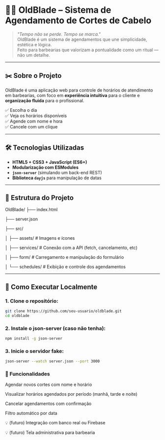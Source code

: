 # 🧔‍♂️ OldBlade – Sistema de Agendamento de Cortes de Cabelo

> _"Tempo não se perde. Tempo se marca."_  
> OldBlade é um sistema de agendamentos que une simplicidade, estética e lógica.  
> Feito para barbearias que valorizam a pontualidade como um ritual — não um detalhe.

---

## ✂️ Sobre o Projeto

OldBlade é uma aplicação web para controle de horários de atendimento em barbearias, com foco em **experiência intuitiva** para o cliente e **organização fluida** para o profissional.

✅ Escolha o dia  
✅ Veja os horários disponíveis  
✅ Agende com nome e hora  
✅ Cancele com um clique

---

## 🛠️ Tecnologias Utilizadas

- **HTML5 + CSS3 + JavaScript (ES6+)**
- **Modularização com ESModules**
- **`json-server`** (simulando um back-end REST)
- **Biblioteca `dayjs`** para manipulação de datas

---

## 📂 Estrutura do Projeto


OldBlade/
├── index.html

├── server.json

├── src/

│ ├── assets/ # Imagens e ícones

│ ├── services/ # Conexão com a API (fetch, cancelamento, etc)

│ ├── form/ # Carregamento e manipulação do formulário

│ └── schedules/ # Exibição e controle dos agendamentos


---

## 🚀 Como Executar Localmente

### 1. Clone o repositório:
```bash
git clone https://github.com/seu-usuario/oldblade.git
cd oldblade

```

### 2. Instale o json-server (caso não tenha):
```bash
npm install -g json-server
```

### 3. Inicie o servidor fake:
```bash
json-server --watch server.json --port 3000
```




### 📆 Funcionalidades
 Agendar novos cortes com nome e horário

 Visualizar horários agendados por período (manhã, tarde e noite)

 Cancelar agendamentos com confirmação

 Filtro automático por data

 💡 (futuro) Integração com banco real ou Firebase

 💡 (futuro) Tela administrativa para barbearia

